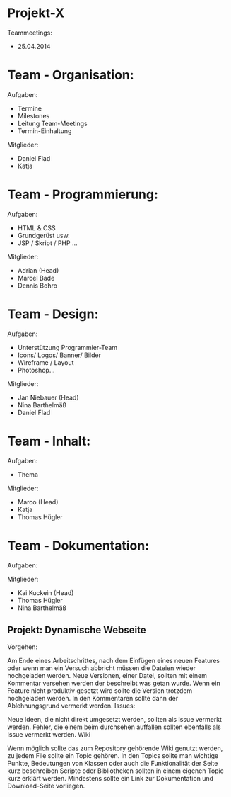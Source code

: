 Projekt-X
=========

Teammeetings: 
- 25.04.2014 



# Team - Organisation:

Aufgaben:
- Termine
- Milestones
- Leitung Team-Meetings
- Termin-Einhaltung

Mitglieder:
- Daniel Flad
- Katja 

# Team - Programmierung:

Aufgaben: 
- HTML & CSS
- Grundgerüst usw. 
- JSP / Skript / PHP ...

Mitglieder:
- Adrian  (Head)
- Marcel Bade
- Dennis Bohro



# Team - Design:

Aufgaben: 
- Unterstützung Programmier-Team
- Icons/ Logos/ Banner/ Bilder
- Wireframe / Layout
- Photoshop...

Mitglieder:
- Jan Niebauer  (Head)
- Nina Barthelmäß
- Daniel Flad


# Team - Inhalt:

Aufgaben: 
- Thema 


Mitglieder:
- Marco   (Head)
- Katja 
- Thomas Hügler



# Team - Dokumentation:

Aufgaben: 


Mitglieder:
- Kai Kuckein  (Head)
- Thomas Hügler
- Nina Barthelmäß





Projekt: Dynamische Webseite
----------------------------
Vorgehen:

Am Ende eines Arbeitschrittes, nach dem Einfügen eines neuen Features oder wenn man ein Versuch abbricht müssen die Dateien wieder hochgeladen werden.
Neue Versionen, einer Datei, sollten mit einem Kommentar versehen werden der beschreibt was getan wurde.
Wenn ein Feature nicht produktiv gesetzt wird sollte die Version trotzdem hochgeladen werden. In den Kommentaren sollte dann der Ablehnungsgrund vermerkt werden.
Issues:

Neue Ideen, die nicht direkt umgesetzt werden, sollten als Issue vermerkt werden.
Fehler, die einem beim durchsehen auffallen sollten ebenfalls als Issue vermerkt werden.
Wiki

Wenn möglich sollte das zum Repository gehörende Wiki genutzt werden, zu jedem File sollte ein Topic gehören.
In den Topics sollte man wichtige Punkte, Bedeutungen von Klassen oder auch die Funktionalität der Seite kurz beschreiben
Scripte oder Bibliotheken sollten in einem eigenen Topic kurz erklärt werden. Mindestens sollte ein Link zur Dokumentation und Download-Seite vorliegen.

